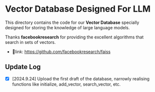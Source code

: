 # Vector Database Designed For LLM

This directory contains the code for our **Vector Database** specially designed for storing the knowledge of large language models.

Thanks **facebookresearch** for providing the excellent algorithms that search in sets of vectors. 
- 🔗link: <https://github.com/facebookresearch/faiss>

## Update Log
- [x] [2024.9.24] Upload the first draft of the database, narrowly realising functions like initialize, add_vector, search_vector, etc. 